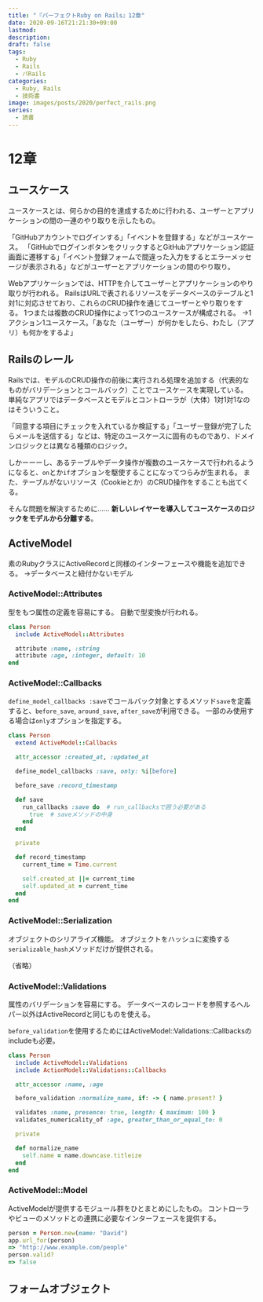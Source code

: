 ```yaml
---
title: "『パーフェクトRuby on Rails』12章"
date: 2020-09-16T21:21:30+09:00
lastmod: 
description: 
draft: false
tags:
  - Ruby
  - Rails
  - パRails
categories:
  - Ruby, Rails
  - 技術書
image: images/posts/2020/perfect_rails.png
series:
  - 読書
---
```


# 12章

## ユースケース

ユースケースとは、何らかの目的を達成するために行われる、ユーザーとアプリケーションの間の一連のやり取りを示したもの。

「GitHubアカウントでログインする」「イベントを登録する」などがユースケース。
「GitHubでログインボタンをクリックするとGitHubアプリケーション認証画面に遷移する」「イベント登録フォームで間違った入力をするとエラーメッセージが表示される」などがユーザーとアプリケーションの間のやり取り。

Webアプリケーションでは、HTTPを介してユーザーとアプリケーションのやり取りが行われる。
RailsはURLで表されるリソースをデータベースのテーブルと1対1に対応させており、これらのCRUD操作を通じてユーザーとやり取りをする。
1つまたは複数のCRUD操作によって1つのユースケースが構成される。
→1アクション1ユースケース。「あなた（ユーザー）が何かをしたら、わたし（アプリ）も何かをするよ」

## Railsのレール

Railsでは、モデルのCRUD操作の前後に実行される処理を追加する（代表的なものがバリデーションとコールバック）ことでユースケースを実現している。
単純なアプリではデータベースとモデルとコントローラが（大体）1対1対1なのはそういうこと。

「同意する項目にチェックを入れているか検証する」「ユーザー登録が完了したらメールを送信する」などは、特定のユースケースに固有のものであり、ドメインロジックとは異なる種類のロジック。

しかーーーし、あるテーブルやデータ操作が複数のユースケースで行われるようになると、`on`とか`if`オプションを駆使することになってつらみが生まれる。
また、テーブルがないリソース（Cookieとか）のCRUD操作をすることも出てくる。

そんな問題を解決するために……
**新しいレイヤーを導入してユースケースのロジックをモデルから分離する**。

## ActiveModel

素のRubyクラスにActiveRecordと同様のインターフェースや機能を追加できる。
→データベースと紐付かないモデル

### ActiveModel::Attributes

型をもつ属性の定義を容易にする。
自動で型変換が行われる。

```rb:person.rb
class Person
  include ActiveModel::Attributes

  attribute :name, :string
  attribute :age, :integer, default: 10
end
```

### ActiveModel::Callbacks

`define_model_callbacks :save`でコールバック対象とするメソッド`save`を定義すると、`before_save`, `around_save`, `after_save`が利用できる。
一部のみ使用する場合は`only`オプションを指定する。

```rb:person.rb
class Person
  extend ActiveModel::Callbacks

  attr_accessor :created_at, :updated_at

  define_model_callbacks :save, only: %i[before]

  before_save :record_timestamp

  def save
    run_callbacks :save do  # run_callbacksで囲う必要がある
      true  # saveメソッドの中身
    end
  end

  private

  def record_timestamp
    current_time = Time.current

    self.created_at ||= current_time
    self.updated_at = current_time
  end
end
```

### ActiveModel::Serialization

オブジェクトのシリアライズ機能。
オブジェクトをハッシュに変換する`serializable_hash`メソッドだけが提供される。

（省略）

### ActiveModel::Validations

属性のバリデーションを容易にする。
データベースのレコードを参照するヘルパー以外はActiveRecordと同じものを使える。

`before_validation`を使用するためにはActiveModel::Validations::Callbacksのincludeも必要。

```rb:person.rb
class Person
  include ActiveModel::Validations
  include ActionModel::Validations::Callbacks

  attr_accessor :name, :age

  before_validation :normalize_name, if: -> { name.present? }

  validates :name, presence: true, length: { maximum: 100 }
  validates_numericality_of :age, greater_than_or_equal_to: 0

  private

  def normalize_name
    self.name = name.downcase.titleize
  end
end
```

### ActiveModel::Model

ActiveModelが提供するモジュール群をひとまとめにしたもの。
コントローラやビューのメソッドとの連携に必要なインターフェースを提供する。

```rb
person = Person.new(name: "David")
app.url_for(person)
=> "http://www.example.com/people"
person.valid?
=> false
```


## フォームオブジェクト

